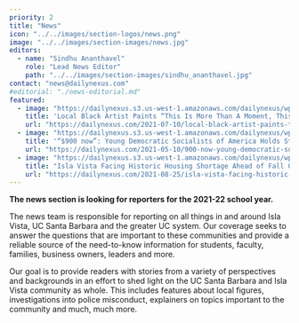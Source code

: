 ```yaml
---
priority: 2
title: "News"
icon: "../../images/section-logos/news.png"
image: "../../images/section-images/news.jpg"
editors:
  - name: "Sindhu Ananthavel"
    role: "Lead News Editor"
    path: "../../images/section-images/sindhu_ananthavel.jpg"
contact: "news@dailynexus.com"
#editorial: "./news-editorial.md"
featured:
  - image: "https://dailynexus.s3.us-west-1.amazonaws.com/dailynexus/wp-content/uploads/2021/07/10172214/IMG_9681.jpg"
    title: 'Local Black Artist Paints “This Is More Than A Moment, This Is A Movement” at Little Acorn Park'
    url: "https://dailynexus.com/2021-07-10/local-black-artist-paints-this-is-more-than-a-moment-this-is-a-movement-at-little-acorn-park/"
  - image: "https://dailynexus.s3.us-west-1.amazonaws.com/dailynexus/wp-content/uploads/2021/05/10225049/20210508-MarchForCheck-SichengWang-11.jpg"
    title: '“$900 now”: Young Democratic Socialists of America Holds Student March To Demand COVID-19 Relief Checks'
    url: "https://dailynexus.com/2021-05-10/900-now-young-democratic-socialists-of-america-holds-student-march-to-demand-covid-19-relief-checks/"
  - image: "https://dailynexus.s3.us-west-1.amazonaws.com/dailynexus/wp-content/uploads/2021/08/25195813/Housing-by_-Luca-Disbrow.png"
    title: "Isla Vista Facing Historic Housing Shortage Ahead of Fall Quarter 2021"
    url: "https://dailynexus.com/2021-08-25/isla-vista-facing-historic-housing-shortage-ahead-of-fall-quarter-2021/"
---
```

**The news section is looking for reporters for the 2021-22 school year.**

The news team is responsible for reporting on all things in and around Isla Vista, UC Santa Barbara and the greater UC system. Our coverage seeks to answer the questions that are important to these communities and provide a reliable source of the need-to-know information for students, faculty, families, business owners, leaders and more.

Our goal is to provide readers with stories from a variety of perspectives and backgrounds in an effort to shed light on the UC Santa Barbara and Isla Vista community as whole. This includes features about local figures, investigations into police misconduct, explainers on topics important to the community and much, much more.